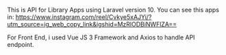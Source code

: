 This is API for Library Apps using Laravel version 10. You can see this apps in: https://www.instagram.com/reel/Cvkye5xAJYi/?utm_source=ig_web_copy_link&igshid=MzRlODBiNWFlZA==

For Front End, i used Vue JS 3 Framework and Axios to handle API endpoint.
